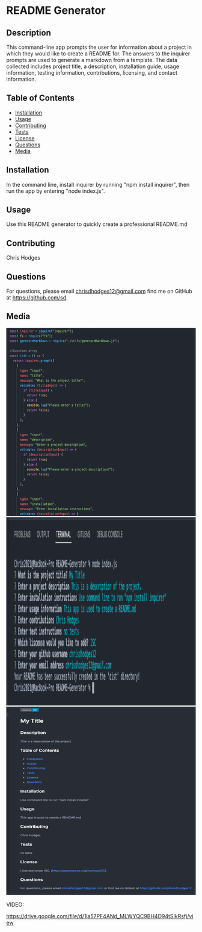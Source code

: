 
  # README Generator

  ## Description
  This command-line app prompts the user for information about a project in which they would like to create a README for.  The answers to the inquirer prompts are used to generate a markdown from a template.  The data collected includes project title, a description, installation guide, usage information, testing information, contributions, licensing, and contact information.

  ## Table of Contents

  * [Installation](#installation)
  * [Usage](#usage)
  * [Contributing](#contribution)
  * [Tests](#tests)
  * [License](#license)
  * [Questions](#questions)
  * [Media](#media)

  ## Installation
  In the command line, install inquirer by running "npm install inquirer", then run the app by entering "node index.js".

  ## Usage
  Use this README generator to quickly create a professional README.md

  ## Contributing
  Chris Hodges 

  ## Questions
  For questions, please email chrisdhodges12@gmail.com find me on GitHub at https://github.com/sd.

  ## Media

<img src="images/screenshot1.jpg" width="600px" height="500px">

<img src="images/screenshot2.jpg" width="600px" height="500px">

<img src="images/screenshot3.jpg" width="600px" height="500px">

VIDEO:

https://drive.google.com/file/d/1la57PF4ANd_MLWYQC9BH4D94tSIkRsfj/view